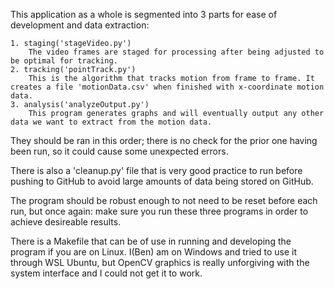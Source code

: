 This application as a whole is segmented into 3 parts for ease of development and data extraction: 

    1. staging('stageVideo.py')
        The video frames are staged for processing after being adjusted to be optimal for tracking.
    2. tracking('pointTrack.py')
        This is the algorithm that tracks motion from frame to frame. It creates a file 'motionData.csv' when finished with x-coordinate motion data.
    3. analysis('analyzeOutput.py') 
        This program generates graphs and will eventually output any other data we want to extract from the motion data.

They should be ran in this order; there is no check for the prior one having been run, so it could cause some unexpected errors.

There is also a 'cleanup.py' file that is very good practice to run before pushing to GitHub to avoid large amounts of data being stored on GitHub. 

The program should be robust enough to not need to be reset before each run, but once again: make sure you run these three programs in order to achieve desireable results.

There is a Makefile that can be of use in running and developing the program if you are on Linux. I(Ben) am on Windows and tried to use it through WSL Ubuntu, but OpenCV graphics is really unforgiving with the system interface and I could not get it to work.